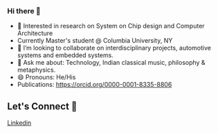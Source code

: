 ### Hi there 👋

- 🌱 Interested in research on System on Chip design and Computer Architecture 
- Currently Master's student @ Columbia University, NY
- 👯 I’m looking to collaborate on interdisciplinary projects, automotive systems and embedded systems. 
- 💬 Ask me about: Technology, Indian classical music, philosophy & metaphysics. 
- 😄 Pronouns: He/His
- Publications: https://orcid.org/0000-0001-8335-8806

## Let's Connect 🔗
[Linkedin](https://linkedin.com/in/srivatsan-raveendran/)
